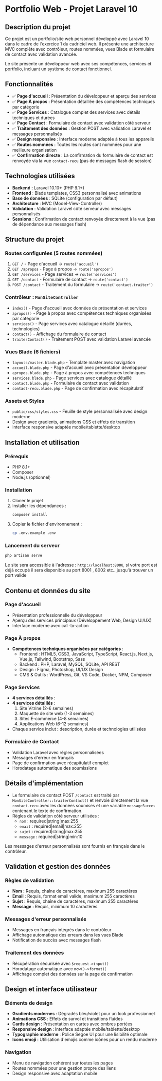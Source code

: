 # Portfolio Web - Projet Laravel 10

## Description du projet

Ce projet est un portfolio/site web personnel développé avec Laravel 10 dans le cadre de l'exercice 1 du cadriciel web. Il présente une architecture MVC complète avec contrôleur, routes nommées, vues Blade et formulaire de contact avec validation avancée.

Le site présente un développeur web avec ses compétences, services et portfolio, incluant un système de contact fonctionnel.

## Fonctionnalités

-   ✅ **Page d'accueil** : Présentation du développeur et aperçu des services
-   ✅ **Page À propos** : Présentation détaillée des compétences techniques par catégorie
-   ✅ **Page Services** : Catalogue complet des services avec détails techniques et durées
-   ✅ **Page Contact** : Formulaire de contact avec validation côté serveur
-   ✅ **Traitement des données** : Gestion POST avec validation Laravel et messages personnalisés
-   ✅ **Design responsive** : Interface moderne adaptée à tous les appareils
-   ✅ **Routes nommées** : Toutes les routes sont nommées pour une meilleure organisation
-   ✅ **Confirmation directe** : La confirmation du formulaire de contact est renvoyée via la vue `contact-recu` (pas de messages flash de session)

## Technologies utilisées

-   **Backend** : Laravel 10.10+ (PHP 8.1+)
-   **Frontend** : Blade templates, CSS3 personnalisé avec animations
-   **Base de données** : SQLite (configuration par défaut)
-   **Architecture** : MVC (Model-View-Controller)
-   **Validation** : Validation Laravel côté serveur avec messages personnalisés
-   **Sessions** : Confirmation de contact renvoyée directement à la vue (pas de dépendance aux messages flash)

## Structure du projet

### Routes configurées (5 routes nommées)

1. `GET /` - Page d'accueil → `route('accueil')`
2. `GET /apropos` - Page à propos → `route('apropos')`
3. `GET /services` - Page services → `route('services')`
4. `GET /contact` - Formulaire de contact → `route('contact')`
5. `POST /contact` - Traitement du formulaire → `route('contact.traiter')`

### Contrôleur : `MonSiteController`

-   `index()` - Page d'accueil avec données de présentation et services
-   `apropos()` - Page à propos avec compétences techniques organisées par catégorie
-   `services()` - Page services avec catalogue détaillé (durées, technologies)
-   `contact()` - Affichage du formulaire de contact
-   `traiterContact()` - Traitement POST avec validation Laravel avancée

### Vues Blade (6 fichiers)

-   `layouts/master.blade.php` - Template master avec navigation
-   `accueil.blade.php` - Page d'accueil avec présentation développeur
-   `apropos.blade.php` - Page à propos avec compétences techniques
-   `services.blade.php` - Page services avec catalogue détaillé
-   `contact.blade.php` - Formulaire de contact avec validation
-   `contact-recu.blade.php` - Page de confirmation avec récapitulatif

### Assets et Styles

-   `public/css/styles.css` - Feuille de style personnalisée avec design moderne
-   Design avec gradients, animations CSS et effets de transition
-   Interface responsive adaptée mobile/tablette/desktop

## Installation et utilisation

### Prérequis

-   PHP 8.1+
-   Composer
-   Node.js (optionnel)

### Installation

1. Cloner le projet
2. Installer les dépendances :
    ```bash
    composer install
    ```
3. Copier le fichier d'environnement :
    ```bash
    cp .env.example .env
    ```

### Lancement du serveur

```bash
php artisan serve
```

Le site sera accessible à l'adresse : `http://localhost:8000`,
si votre port est déjà occupé il sera disponible au port 8001 , 8002 etc.. jusqu'à trouver un port valide

## Contenu et données du site

### Page d'accueil

-   Présentation professionnelle du développeur
-   Aperçu des services principaux (Développement Web, Design UI/UX)
-   Interface moderne avec call-to-action

### Page À propos

-   **Compétences techniques organisées par catégories** :
    -   Frontend : HTML5, CSS3, JavaScript, TypeScript, React.js, Next.js, Vue.js, Tailwind, Bootstrap, Sass
    -   Backend : PHP, Laravel, MySQL, SQLite, API REST
    -   Design : Figma, Photoshop, UI/UX Design
    -   CMS & Outils : WordPress, Git, VS Code, Docker, NPM, Composer

### Page Services

-   **4 services détaillés** :
-   **4 services détaillés** :
    1.  Site Vitrine (2-6 semaines)
    2.  Maquette de site web (1-3 semaines)
    3.  Sites E-commerce (4-8 semaines)
    4.  Applications Web (6-12 semaines)
-   Chaque service inclut : description, durée et technologies utilisées

### Formulaire de Contact

-   Validation Laravel avec règles personnalisées
-   Messages d'erreur en français
-   Page de confirmation avec récapitulatif complet
-   Horodatage automatique des soumissions

## Détails d'implémentation

-   Le formulaire de contact POST `/contact` est traité par `MonSiteController::traiterContact()` et renvoie directement la vue `contact-recu` avec les données soumises et une variable `messageSucces` contenant le texte de confirmation.
-   Règles de validation côté serveur utilisées :
    -   `nom` : required|string|max:255
    -   `email` : required|email|max:255
    -   `sujet` : required|string|max:255
    -   `message` : required|string|min:10

Les messages d'erreur personnalisés sont fournis en français dans le contrôleur.

## Validation et gestion des données

### Règles de validation

-   **Nom** : Requis, chaîne de caractères, maximum 255 caractères
-   **Email** : Requis, format email valide, maximum 255 caractères
-   **Sujet** : Requis, chaîne de caractères, maximum 255 caractères
-   **Message** : Requis, minimum 10 caractères

### Messages d'erreur personnalisés

-   Messages en français intégrés dans le contrôleur
-   Affichage automatique des erreurs dans les vues Blade
-   Notification de succès avec messages flash

### Traitement des données

-   Récupération sécurisée avec `$request->input()`
-   Horodatage automatique avec `now()->format()`
-   Affichage complet des données sur la page de confirmation

## Design et interface utilisateur

### Éléments de design

-   **Gradients modernes** : Dégradés bleu/violet pour un look professionnel
-   **Animations CSS** : Effets de survol et transitions fluides
-   **Cards design** : Présentation en cartes avec ombres portées
-   **Responsive design** : Interface adaptée mobile/tablette/desktop
-   **Typographie moderne** : Police Segoe UI pour une lisibilité optimale
-   **Icons emoji** : Utilisation d'emojis comme icônes pour un rendu moderne

### Navigation

-   Menu de navigation cohérent sur toutes les pages
-   Routes nommées pour une gestion propre des liens
-   Design responsive avec adaptation mobile
